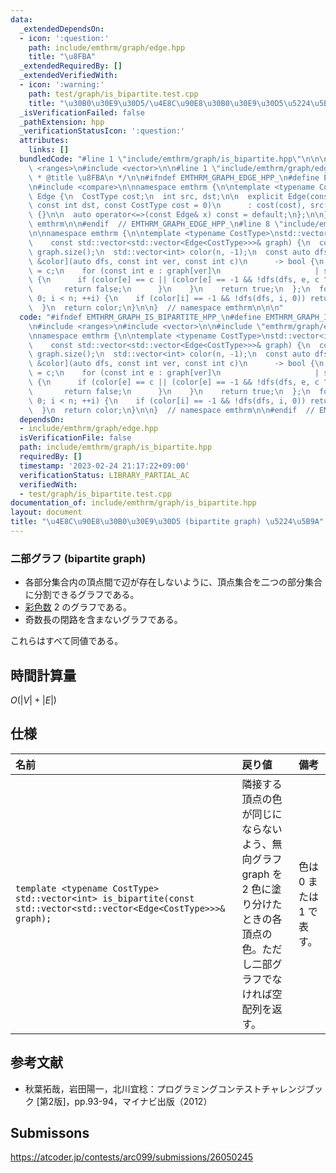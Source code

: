 ```yaml
---
data:
  _extendedDependsOn:
  - icon: ':question:'
    path: include/emthrm/graph/edge.hpp
    title: "\u8FBA"
  _extendedRequiredBy: []
  _extendedVerifiedWith:
  - icon: ':warning:'
    path: test/graph/is_bipartite.test.cpp
    title: "\u30B0\u30E9\u30D5/\u4E8C\u90E8\u30B0\u30E9\u30D5\u5224\u5B9A"
  _isVerificationFailed: false
  _pathExtension: hpp
  _verificationStatusIcon: ':question:'
  attributes:
    links: []
  bundledCode: "#line 1 \"include/emthrm/graph/is_bipartite.hpp\"\n\n\n\n#include\
    \ <ranges>\n#include <vector>\n\n#line 1 \"include/emthrm/graph/edge.hpp\"\n/**\n\
    \ * @title \u8FBA\n */\n\n#ifndef EMTHRM_GRAPH_EDGE_HPP_\n#define EMTHRM_GRAPH_EDGE_HPP_\n\
    \n#include <compare>\n\nnamespace emthrm {\n\ntemplate <typename CostType>\nstruct\
    \ Edge {\n  CostType cost;\n  int src, dst;\n\n  explicit Edge(const int src,\
    \ const int dst, const CostType cost = 0)\n      : cost(cost), src(src), dst(dst)\
    \ {}\n\n  auto operator<=>(const Edge& x) const = default;\n};\n\n}  // namespace\
    \ emthrm\n\n#endif  // EMTHRM_GRAPH_EDGE_HPP_\n#line 8 \"include/emthrm/graph/is_bipartite.hpp\"\
    \n\nnamespace emthrm {\n\ntemplate <typename CostType>\nstd::vector<int> is_bipartite(\n\
    \    const std::vector<std::vector<Edge<CostType>>>& graph) {\n  const int n =\
    \ graph.size();\n  std::vector<int> color(n, -1);\n  const auto dfs = [&graph,\
    \ &color](auto dfs, const int ver, const int c)\n      -> bool {\n    color[ver]\
    \ = c;\n    for (const int e : graph[ver]\n                     | std::views::transform(&Edge<CostType>::dst))\
    \ {\n      if (color[e] == c || (color[e] == -1 && !dfs(dfs, e, c ^ 1))) {\n \
    \       return false;\n      }\n    }\n    return true;\n  };\n  for (int i =\
    \ 0; i < n; ++i) {\n    if (color[i] == -1 && !dfs(dfs, i, 0)) return std::vector<int>{};\n\
    \  }\n  return color;\n}\n\n}  // namespace emthrm\n\n\n"
  code: "#ifndef EMTHRM_GRAPH_IS_BIPARTITE_HPP_\n#define EMTHRM_GRAPH_IS_BIPARTITE_HPP_\n\
    \n#include <ranges>\n#include <vector>\n\n#include \"emthrm/graph/edge.hpp\"\n\
    \nnamespace emthrm {\n\ntemplate <typename CostType>\nstd::vector<int> is_bipartite(\n\
    \    const std::vector<std::vector<Edge<CostType>>>& graph) {\n  const int n =\
    \ graph.size();\n  std::vector<int> color(n, -1);\n  const auto dfs = [&graph,\
    \ &color](auto dfs, const int ver, const int c)\n      -> bool {\n    color[ver]\
    \ = c;\n    for (const int e : graph[ver]\n                     | std::views::transform(&Edge<CostType>::dst))\
    \ {\n      if (color[e] == c || (color[e] == -1 && !dfs(dfs, e, c ^ 1))) {\n \
    \       return false;\n      }\n    }\n    return true;\n  };\n  for (int i =\
    \ 0; i < n; ++i) {\n    if (color[i] == -1 && !dfs(dfs, i, 0)) return std::vector<int>{};\n\
    \  }\n  return color;\n}\n\n}  // namespace emthrm\n\n#endif  // EMTHRM_GRAPH_IS_BIPARTITE_HPP_\n"
  dependsOn:
  - include/emthrm/graph/edge.hpp
  isVerificationFile: false
  path: include/emthrm/graph/is_bipartite.hpp
  requiredBy: []
  timestamp: '2023-02-24 21:17:22+09:00'
  verificationStatus: LIBRARY_PARTIAL_AC
  verifiedWith:
  - test/graph/is_bipartite.test.cpp
documentation_of: include/emthrm/graph/is_bipartite.hpp
layout: document
title: "\u4E8C\u90E8\u30B0\u30E9\u30D5 (bipartite graph) \u5224\u5B9A"
---
```



### 二部グラフ (bipartite graph)

- 各部分集合内の頂点間で辺が存在しないように、頂点集合を二つの部分集合に分割できるグラフである。
- [彩色数](chromatic_number.md) $2$ のグラフである。
- 奇数長の閉路を含まないグラフである。

これらはすべて同値である。


## 時間計算量

$O(\lvert V \rvert + \lvert E \rvert)$


## 仕様

|名前|戻り値|備考|
|:--|:--|:--|
|`template <typename CostType>`<br>`std::vector<int> is_bipartite(const std::vector<std::vector<Edge<CostType>>>& graph);`|隣接する頂点の色が同じにならないよう、無向グラフ $\mathrm{graph}$ を $2$ 色に塗り分けたときの各頂点の色。ただし二部グラフでなければ空配列を返す。|色は $0$ または $1$ で表す。|


## 参考文献

- 秋葉拓哉，岩田陽一，北川宜稔：プログラミングコンテストチャレンジブック \[第2版\]，pp.93-94，マイナビ出版（2012）


## Submissons

https://atcoder.jp/contests/arc099/submissions/26050245
